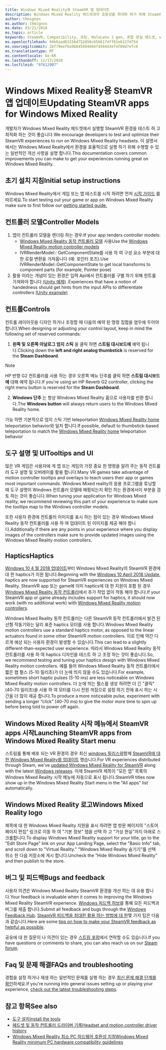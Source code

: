 ```yaml
---
title: Windows Mixed Reality용 SteamVR 앱 업데이트
description: Windows Mixed Reality 헤드셋과의 호환성을 최대화 하기 위해 SteamVR 응용 프로그램을 업데이트 하는 최선의 방법입니다.
author: thmignon
ms.author: thmignon
ms.date: 03/21/2018
ms.topic: article
keywords: SteamVR, Compatibility, 포팅, HoloLens 1 gen, 혼합 현실 헤드셋, windows mixed reality 헤드셋, 마이그레이션, Windows 10, 스트림, 동작 컨트롤러, haptics
ms.openlocfilehash: 94b6aad63156d752858c6566174ff01e6127d75d
ms.sourcegitcommit: 2bf79eef6a9b845494484f458443ef4f89d7efc0
ms.translationtype: MT
ms.contentlocale: ko-KR
ms.lasthandoff: 12/17/2020
ms.locfileid: "97612907"
---
```

# <a name="updating-steamvr-apps-for-windows-mixed-reality"></a><span data-ttu-id="3b097-104">Windows Mixed Reality용 SteamVR 앱 업데이트</span><span class="sxs-lookup"><span data-stu-id="3b097-104">Updating SteamVR apps for Windows Mixed Reality</span></span>

<span data-ttu-id="3b097-105">개발자가 Windows Mixed Reality 헤드셋에서 실행할 SteamVR 환경을 테스트 하 고 최적화 하는 것이 좋습니다.</span><span class="sxs-lookup"><span data-stu-id="3b097-105">We encourage developers to test and optimize their SteamVR experiences to run on Windows Mixed Reality headsets.</span></span> <span data-ttu-id="3b097-106">이 설명서에서는 Windows Mixed Reality에서 환경을 효율적으로 실행 하기 위해 수행할 수 있는 일반적인 개선 사항을 설명 합니다.</span><span class="sxs-lookup"><span data-stu-id="3b097-106">This documentation covers common improvements you can make to get your experiences running great on Windows Mixed Reality.</span></span>

## <a name="initial-setup-instructions"></a><span data-ttu-id="3b097-107">초기 설치 지침</span><span class="sxs-lookup"><span data-stu-id="3b097-107">Initial setup instructions</span></span>

<span data-ttu-id="3b097-108">Windows Mixed Reality에서 게임 또는 앱 테스트를 시작 하려면 먼저 [시작 가이드](https://aka.ms/WindowsMixedRealitySteamVR) 를 따르세요.</span><span class="sxs-lookup"><span data-stu-id="3b097-108">To start testing out your game or app on Windows Mixed Reality make sure to first follow our [getting started guide.](https://aka.ms/WindowsMixedRealitySteamVR)</span></span>

## <a name="controller-models"></a><span data-ttu-id="3b097-109">컨트롤러 모델</span><span class="sxs-lookup"><span data-stu-id="3b097-109">Controller Models</span></span>

1. <span data-ttu-id="3b097-110">앱이 컨트롤러 모델을 렌더링 하는 경우:</span><span class="sxs-lookup"><span data-stu-id="3b097-110">If your app renders controller models:</span></span>
    * <span data-ttu-id="3b097-111">[Windows Mixed Reality 동작 컨트롤러 모델](../../design/motion-controllers.md#rendering-the-motion-controller-model) 사용</span><span class="sxs-lookup"><span data-stu-id="3b097-111">Use the [Windows Mixed Reality motion controller models](../../design/motion-controllers.md#rendering-the-motion-controller-model)</span></span>
    * <span data-ttu-id="3b097-112">IVRRenderModel:: GetComponentState를 사용 하 여 구성 요소 부분에 대 한 로컬 변환을 가져옵니다 (예: 포인터 포즈).</span><span class="sxs-lookup"><span data-stu-id="3b097-112">Use IVRRenderModel::GetComponentState to get local transforms to component parts (for example, Pointer pose)</span></span>
2. <span data-ttu-id="3b097-113">활용 이라는 개념이 있는 환경은 입력 Api에서 컨트롤러를 구별 하기 위해 힌트를 가져와야 합니다 [(Unity 예제)](../unity/gestures-and-motion-controllers-in-unity.md#unity-buttonaxis-mapping-table) .</span><span class="sxs-lookup"><span data-stu-id="3b097-113">Experiences that have a notion of handedness should get hints from the input APIs to differentiate controllers [(Unity example)](../unity/gestures-and-motion-controllers-in-unity.md#unity-buttonaxis-mapping-table)</span></span>

## <a name="controls"></a><span data-ttu-id="3b097-114">컨트롤</span><span class="sxs-lookup"><span data-stu-id="3b097-114">Controls</span></span>

<span data-ttu-id="3b097-115">컨트롤 레이아웃을 디자인 하거나 조정할 때 다음의 예약 된 명령 집합을 염두에 두어야 합니다.</span><span class="sxs-lookup"><span data-stu-id="3b097-115">When designing or adjusting your control layout, keep in mind the following set of reserved commands:</span></span>
1. <span data-ttu-id="3b097-116">**왼쪽 및 오른쪽 아날로그 엄지 스틱** 을 클릭 하면 **스트림 대시보드에** 예약 됩니다.</span><span class="sxs-lookup"><span data-stu-id="3b097-116">Clicking down the **left and right analog thumbstick** is reserved for the **Steam Dashboard**.</span></span>

> [!NOTE]
> <span data-ttu-id="3b097-117">HP 반향 G2 컨트롤러를 사용 하는 경우 오른쪽 메뉴 단추를 클릭 하면 **스트림 대시보드에** 대해 예약 됩니다.</span><span class="sxs-lookup"><span data-stu-id="3b097-117">If you're using an HP Reverb G2 controller, clicking the right menu button is reserved for the **Steam Dashboard**.</span></span>

2. <span data-ttu-id="3b097-118">**Windows 단추** 는 항상 Windows Mixed Reality 홈으로 사용자를 반환 합니다.</span><span class="sxs-lookup"><span data-stu-id="3b097-118">The **Windows button** will always return users to the Windows Mixed Reality home.</span></span>

<span data-ttu-id="3b097-119">가능 하면 기본적으로 엄지 스틱 기반 teleportation [Windows Mixed Reality home](../../discover/navigating-the-windows-mixed-reality-home.md#getting-around-your-home) teleportation behavior와 일치 합니다.</span><span class="sxs-lookup"><span data-stu-id="3b097-119">If possible, default to thumbstick-based teleportation to match the [Windows Mixed Reality home](../../discover/navigating-the-windows-mixed-reality-home.md#getting-around-your-home) teleportation behavior</span></span>

## <a name="tooltips-and-ui"></a><span data-ttu-id="3b097-120">도구 설명 및 UI</span><span class="sxs-lookup"><span data-stu-id="3b097-120">Tooltips and UI</span></span>

<span data-ttu-id="3b097-121">많은 VR 게임은 사용자에 게 앱 또는 게임의 가장 중요 한 명령을 알려 주는 동작 컨트롤러 도구 설명 및 오버레이를 활용 합니다.</span><span class="sxs-lookup"><span data-stu-id="3b097-121">Many VR games take advantage of motion controller tooltips and overlays to teach users their app or games most important commands.</span></span> <span data-ttu-id="3b097-122">Windows Mixed reality의 응용 프로그램을 튜닝할 때 도구 설명이 Windows 컨트롤러 모델에 매핑되는지 확인 하는 환경에서이 부분을 검토 하는 것이 좋습니다.</span><span class="sxs-lookup"><span data-stu-id="3b097-122">When tuning your application for Windows Mixed reality, we recommend reviewing this part of your experience to make sure the tooltips map to the Windows controller models.</span></span>

<span data-ttu-id="3b097-123">또한 사용자 환경에 컨트롤러 이미지를 표시 하는 점이 있는 경우 Windows Mixed Reality 동작 컨트롤러를 사용 하 여 업데이트 된 이미지를 제공 해야 합니다.</span><span class="sxs-lookup"><span data-stu-id="3b097-123">Additionally if there are any points in your experience where you display images of the controllers make sure to provide updated images using the Windows Mixed Reality motion controllers.</span></span>

## <a name="haptics"></a><span data-ttu-id="3b097-124">Haptics</span><span class="sxs-lookup"><span data-stu-id="3b097-124">Haptics</span></span>

<span data-ttu-id="3b097-125">[Windows 10 4 월 2018 업데이트](https://docs.microsoft.com/windows/mixed-reality/enthusiast-guide/release-notes-april-2018)부터 Windows Mixed Reality의 SteamVR 환경에 대 한 haptics가 지원 됩니다.</span><span class="sxs-lookup"><span data-stu-id="3b097-125">Beginning with the [Windows 10 April 2018 Update](https://docs.microsoft.com/windows/mixed-reality/enthusiast-guide/release-notes-april-2018), haptics are now supported for SteamVR experiences on Windows Mixed Reality.</span></span> <span data-ttu-id="3b097-126">SteamVR app 또는 game에 이미 haptics에 대 한 지원이 포함 된 경우 [Windows Mixed Reality 동작 컨트롤러](../../design/motion-controllers.md)에서 추가 작업 없이 작동 해야 합니다.</span><span class="sxs-lookup"><span data-stu-id="3b097-126">If your SteamVR app or game already includes support for haptics, it should now work (with no additional work) with [Windows Mixed Reality motion controllers](../../design/motion-controllers.md).</span></span>

<span data-ttu-id="3b097-127">Windows Mixed Reality 동작 컨트롤러는 다른 SteamVR 동작 컨트롤러에서 발견 된 선형 작동기와는 달리 표준 haptics 모터를 사용 합니다.</span><span class="sxs-lookup"><span data-stu-id="3b097-127">Windows Mixed Reality motion controllers use a standard haptics motor, as opposed to the linear actuators found in some other SteamVR motion controllers.</span></span> <span data-ttu-id="3b097-128">이로 인해 약간 다르게 예상 되는 사용자 환경이 발생할 수 있습니다.</span><span class="sxs-lookup"><span data-stu-id="3b097-128">This can lead to a slightly different-than-expected user experience.</span></span> <span data-ttu-id="3b097-129">따라서 Windows Mixed Reality 동작 컨트롤러를 사용 하 여 haptics 디자인을 테스트 하 고 조정 하는 것이 좋습니다.</span><span class="sxs-lookup"><span data-stu-id="3b097-129">So, we recommend testing and tuning your haptics design with Windows Mixed Reality motion controllers.</span></span> <span data-ttu-id="3b097-130">예를 들어 Windows Mixed Reality 동작 컨트롤러에서 짧은 햅 펄스 (5-10 밀리초)가 더 눈에 띄지 않을 수도 있습니다.</span><span class="sxs-lookup"><span data-stu-id="3b097-130">For example, sometimes short haptic pulses (5-10 ms) are less noticeable on Windows Mixed Reality motion controllers.</span></span> <span data-ttu-id="3b097-131">더 눈에 띄는 펄스를 생성 하려면 더 긴 "클릭" (40-70 밀리초)을 사용 하 여 모터를 다시 전원 꺼짐으로 설정 하기 전에 표시 하는 시간을 더 많이 제공 합니다.</span><span class="sxs-lookup"><span data-stu-id="3b097-131">To produce a more noticeable pulse, experiment with sending a longer “click” (40-70 ms) to give the motor more time to spin up before being told to power off again.</span></span>

## <a name="launching-steamvr-apps-from-windows-mixed-reality-start-menu"></a><span data-ttu-id="3b097-132">Windows Mixed Reality 시작 메뉴에서 SteamVR apps 시작</span><span class="sxs-lookup"><span data-stu-id="3b097-132">Launching SteamVR apps from Windows Mixed Reality Start menu</span></span>

<span data-ttu-id="3b097-133">스트림를 통해 배포 되는 VR 환경의 경우 최신 [windows 릴리스와](https://insider.windows.com)함께 [SteamVR에 대 한 Windows Mixed Reality를 업데이트](https://steamcommunity.com/games/719950/announcements/detail/1687045485866139800) 했습니다.</span><span class="sxs-lookup"><span data-stu-id="3b097-133">For VR experiences distributed through Steam, we've [updated Windows Mixed Reality for SteamVR](https://steamcommunity.com/games/719950/announcements/detail/1687045485866139800) along with the latest [Windows releases](https://insider.windows.com).</span></span> <span data-ttu-id="3b097-134">이제 SteamVR 제목이 "모든 앱" 목록의 Windows Mixed Reality 시작 메뉴에 자동으로 표시 됩니다.</span><span class="sxs-lookup"><span data-stu-id="3b097-134">SteamVR titles now show up in the Windows Mixed Reality Start menu in the "All apps" list automatically.</span></span>

## <a name="windows-mixed-reality-logo"></a><span data-ttu-id="3b097-135">Windows Mixed Reality 로고</span><span class="sxs-lookup"><span data-stu-id="3b097-135">Windows Mixed Reality logo</span></span>

<span data-ttu-id="3b097-136">제목에 대 한 Windows Mixed Reality 지원을 표시 하려면 앱 방문 페이지의 "스토어 페이지 편집" 링크로 이동 하 여 "기본 정보" 탭을 선택 하 고 "가상 현실"까지 아래로 스크롤합니다.</span><span class="sxs-lookup"><span data-stu-id="3b097-136">To display Windows Mixed Reality support for your title, go to the "Edit Store Page" link on your App Landing Page, select the "Basic Info" tab, and scroll down to "Virtual Reality."</span></span> <span data-ttu-id="3b097-137">"Windows Mixed Reality 숨기기"를 선택 취소 한 다음 저장소에 게시 합니다.</span><span class="sxs-lookup"><span data-stu-id="3b097-137">Uncheck the "Hide Windows Mixed Reality" and then publish to the store.</span></span>

## <a name="bugs-and-feedback"></a><span data-ttu-id="3b097-138">버그 및 피드백</span><span class="sxs-lookup"><span data-stu-id="3b097-138">Bugs and feedback</span></span>

<span data-ttu-id="3b097-139">사용자 의견은 Windows Mixed Reality SteamVR 환경을 개선 하는 데 유용 합니다.</span><span class="sxs-lookup"><span data-stu-id="3b097-139">Your feedback is invaluable when it comes to improving the Windows Mixed Reality SteamVR experience.</span></span> <span data-ttu-id="3b097-140">[Windows 피드백 허브](https://docs.microsoft.com/windows/mixed-reality/enthusiast-guide/filing-feedback)를 통해 모든 피드백과 버그를 제출 합니다.</span><span class="sxs-lookup"><span data-stu-id="3b097-140">Submit all feedback and bugs through the [Windows Feedback Hub](https://docs.microsoft.com/windows/mixed-reality/enthusiast-guide/filing-feedback).</span></span> <span data-ttu-id="3b097-141">[SteamVR 피드백을 최대한 활용 하는 방법에 대 한](https://docs.microsoft.com/windows/mixed-reality/enthusiast-guide/using-steamvr-with-windows-mixed-reality#sharing-feedback-on-steamvr)몇 가지 팁은 다음과 같습니다.</span><span class="sxs-lookup"><span data-stu-id="3b097-141">Here are some [tips on how to make your SteamVR feedback as helpful as possible](https://docs.microsoft.com/windows/mixed-reality/enthusiast-guide/using-steamvr-with-windows-mixed-reality#sharing-feedback-on-steamvr).</span></span>

<span data-ttu-id="3b097-142">공유에 대 한 질문이 나 의견이 있는 경우 [스트림 포럼](https://steamcommunity.com/app/719950/discussions/)에서 연락할 수도 있습니다.</span><span class="sxs-lookup"><span data-stu-id="3b097-142">If you have questions or comments to share, you can also reach us on our [Steam forum](https://steamcommunity.com/app/719950/discussions/).</span></span>

## <a name="faqs-and-troubleshooting"></a><span data-ttu-id="3b097-143">Faq 및 문제 해결</span><span class="sxs-lookup"><span data-stu-id="3b097-143">FAQs and troubleshooting</span></span>

<span data-ttu-id="3b097-144">경험을 설정 하거나 재생 하는 일반적인 문제를 실행 하는 경우 [최신 문제 해결 단계를 확인](https://docs.microsoft.com/windows/mixed-reality/enthusiast-guide/troubleshooting-windows-mixed-reality#steamvr)하세요.</span><span class="sxs-lookup"><span data-stu-id="3b097-144">If you're running into general issues setting up or playing your experience, [check out the latest troubleshooting steps](https://docs.microsoft.com/windows/mixed-reality/enthusiast-guide/troubleshooting-windows-mixed-reality#steamvr).</span></span>

## <a name="see-also"></a><span data-ttu-id="3b097-145">참고 항목</span><span class="sxs-lookup"><span data-stu-id="3b097-145">See also</span></span>

* [<span data-ttu-id="3b097-146">도구 설치</span><span class="sxs-lookup"><span data-stu-id="3b097-146">Install the tools</span></span>](../install-the-tools.md)
* [<span data-ttu-id="3b097-147">헤드셋 및 동작 컨트롤러 드라이버 기록</span><span class="sxs-lookup"><span data-stu-id="3b097-147">Headset and motion controller driver history</span></span>](https://docs.microsoft.com/windows/mixed-reality/enthusiast-guide/mixed-reality-software)
* [<span data-ttu-id="3b097-148">Windows Mixed Reality 최소 PC 하드웨어 호환성 지침</span><span class="sxs-lookup"><span data-stu-id="3b097-148">Windows Mixed Reality minimum PC hardware compatibility guidelines</span></span>](https://docs.microsoft.com/windows/mixed-reality/enthusiast-guide/windows-mixed-reality-minimum-pc-hardware-compatibility-guidelines)
